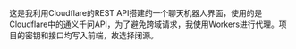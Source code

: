这是我利用Cloudflare的REST API搭建的一个聊天机器人界面，使用的是Cloudflare中的通义千问API，为了避免跨域请求，我使用Workers进行代理。项目的密钥和接口均写入前端，故选择闭源。
